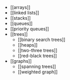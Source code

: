 
- [[arrays]]
- [[linked lists]]
- [[stacks]]
- [[queues]]
- [[priority queues]]
- [[trees]]
	- [[binary search trees]]
	- [[heaps]]
	- [[two-three trees]]
	- [[red-black trees]]
- [[graphs]]
	- [[spanning trees]]
	- [[weighted graph]] 


